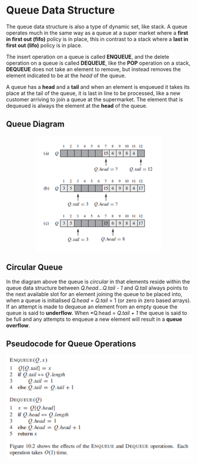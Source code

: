 # Queue Data Structure

The queue data structure is also a type of dynamic set, like stack. A queue operates much in the same way as a queue at a super market where a **first in first out (fifo)** policy is in place, this in contrast to a stack where a **last in first out (lifo)** policy is in place.

The insert operation on a queue is called **ENQUEUE**, and the delete operation on a queue is called **DEQUEUE**, like the **POP** operation on a stack, **DEQUEUE** does not take an element to remove, but instead removes the element indicated to be at the *head* of the queue.

A queue has a **head** and a **tail** and when an element is enqueued it takes its place at the tail of the queue, it is last in line to be processed, like a new customer arriving to join a queue at the supermarket. The element that is dequeued is always the element at the **head** of the queue.

## Queue Diagram

<p align="center">
  <img src="images/queue.PNG">
</p>

## Circular Queue

In the diagram above the queue is *circular* in that elements reside within the queue data structure between *Q.head*...*Q.tail - 1* and *Q.tail* always points to the next available slot for an element joining the queue to be placed into, when a queue is initialised *Q.head* = *Q.tail* = 1 (or zero in zero based arrays). If an attempt is made to dequeue an element from an empty queue the queue is said to **underflow**. When *Q.head = *Q.tail + 1* the queue is said to be full and any attempts to enqueue a new element will result in a **queue overflow**.

## Pseudocode for Queue Operations

<p align="left">
  <img src="images/queue_operations.PNG">
</p>
